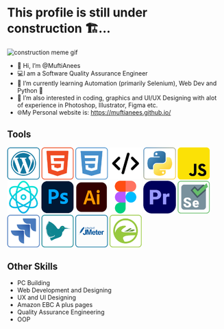 # This profile is still under construction 🏗...<br>

<img src='images/construction.gif' alt='construction meme gif'>

- 👋 Hi, I’m @MuftiAnees
- 💻I am a Software Quality Assurance Engineer
- 🌱 I’m currently learning Automation (primarily Selenium), Web Dev and Python 🐍
- 👀 I’m also interested in coding, graphics and UI/UX Designing with alot of experience in Photoshop, Illustrator, Figma etc.
- 🌐My Personal website is: https://muftianees.github.io/

## Tools
<img src='images\wordpress.png' width=15% alt='Wordpress Logo'/>
<img src='images\html.png' height=15% width=15% alt='HTML Logo'/>
<img src='images\css.png' width=15% alt='CSS Logo'/>
<img src='images\code.png' width=15% alt='Development Logo'/>
<img src='images\python.png' width=15% alt='Python Logo'/>
<img src='images\js.png' width=15% alt='JavaScript Logo'/>
<img src='images\React.png' width=15% alt='React JS Logo'/>
<img src='images\photoshop.png' width=15% alt='Photoshop Logo'/>
<img src='images\illustrator.png' width=15% height=15% alt='Illustrator Logo'/>
<img src='images\figma.png' width=15% height=15% alt='Figma Logo'/>
<img src='images\premiere.png' width=15% alt='PremierPro Logo'/>
<img src='images\Selenium.png' width=15% alt='Selenium Logo'/>
<img src='images\jira.png' width=15% alt='JIRA Logo'/>
<img src='images\latex.png' width=15% alt='Latex Logo'/>
<img src='images\jmeter.png' width=15% alt='J Meter Logo'/>
<img src='images\joget.png' width=15% alt='Joget Logo'/>


## Other Skills
- PC Building 
- Web Development and Designing
- UX and UI Designing
- Amazon EBC A plus pages
- Quality Assurance Engineering
- OOP

